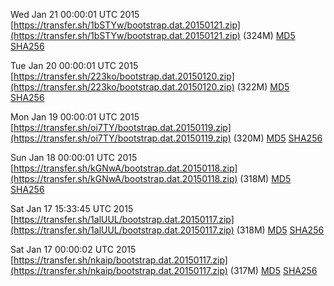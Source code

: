 Wed Jan 21 00:00:01 UTC 2015 [https://transfer.sh/1bSTYw/bootstrap.dat.20150121.zip](https://transfer.sh/1bSTYw/bootstrap.dat.20150121.zip) (324M) [MD5](https://transfer.sh/zFxdv/md5.txt) [SHA256](https://transfer.sh/iTdGM/sha256.txt)

Tue Jan 20 00:00:01 UTC 2015 [https://transfer.sh/223ko/bootstrap.dat.20150120.zip](https://transfer.sh/223ko/bootstrap.dat.20150120.zip) (322M) [MD5](https://transfer.sh/fGPL0/md5.txt) [SHA256](https://transfer.sh/9Ev49/sha256.txt)

Mon Jan 19 00:00:01 UTC 2015 [https://transfer.sh/oi7TY/bootstrap.dat.20150119.zip](https://transfer.sh/oi7TY/bootstrap.dat.20150119.zip) (320M) [MD5](https://transfer.sh/Bwuyx/md5.txt) [SHA256](https://transfer.sh/oCj4C/sha256.txt)

Sun Jan 18 00:00:01 UTC 2015 [https://transfer.sh/kGNwA/bootstrap.dat.20150118.zip](https://transfer.sh/kGNwA/bootstrap.dat.20150118.zip) (318M) [MD5](https://transfer.sh/2CjBi/md5.txt) [SHA256](https://transfer.sh/12EjVs/sha256.txt)

Sat Jan 17 15:33:45 UTC 2015 [https://transfer.sh/1alUUL/bootstrap.dat.20150117.zip](https://transfer.sh/1alUUL/bootstrap.dat.20150117.zip) (318M) [MD5](https://transfer.sh/1cpRTg/md5.txt) [SHA256](https://transfer.sh/pDJzw/sha256.txt)

Sat Jan 17 00:00:02 UTC 2015 [https://transfer.sh/nkaip/bootstrap.dat.20150117.zip](https://transfer.sh/nkaip/bootstrap.dat.20150117.zip) (317M) [MD5](https://transfer.sh/10iKay/md5.txt) [SHA256](https://transfer.sh/9xCav/sha256.txt)
